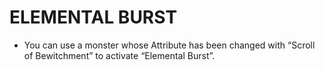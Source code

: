# ELEMENTAL BURST

*   You can use a monster whose Attribute has been changed with “Scroll of Bewitchment” to activate “Elemental Burst”.
